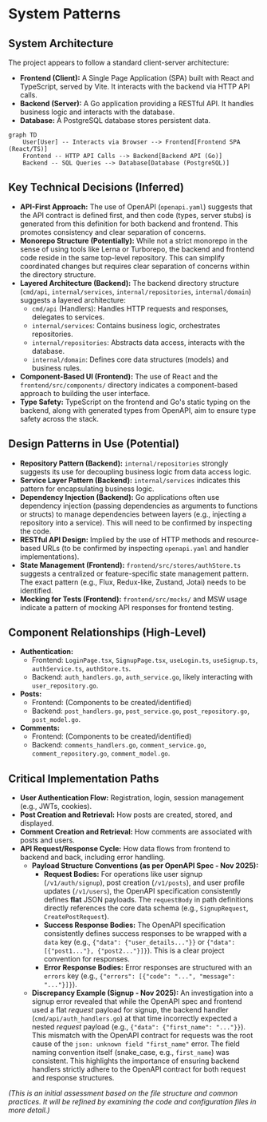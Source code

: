 # System Patterns

## System Architecture

The project appears to follow a standard client-server architecture:

- **Frontend (Client):** A Single Page Application (SPA) built with React and TypeScript, served by Vite. It interacts with the backend via HTTP API calls.
- **Backend (Server):** A Go application providing a RESTful API. It handles business logic and interacts with the database.
- **Database:** A PostgreSQL database stores persistent data.

```mermaid
graph TD
    User[User] -- Interacts via Browser --> Frontend[Frontend SPA (React/TS)]
    Frontend -- HTTP API Calls --> Backend[Backend API (Go)]
    Backend -- SQL Queries --> Database[Database (PostgreSQL)]
```

## Key Technical Decisions (Inferred)

- **API-First Approach:** The use of OpenAPI (`openapi.yaml`) suggests that the API contract is defined first, and then code (types, server stubs) is generated from this definition for both backend and frontend. This promotes consistency and clear separation of concerns.
- **Monorepo Structure (Potentially):** While not a strict monorepo in the sense of using tools like Lerna or Turborepo, the backend and frontend code reside in the same top-level repository. This can simplify coordinated changes but requires clear separation of concerns within the directory structure.
- **Layered Architecture (Backend):** The backend directory structure (`cmd/api`, `internal/services`, `internal/repositories`, `internal/domain`) suggests a layered architecture:
    - `cmd/api` (Handlers): Handles HTTP requests and responses, delegates to services.
    - `internal/services`: Contains business logic, orchestrates repositories.
    - `internal/repositories`: Abstracts data access, interacts with the database.
    - `internal/domain`: Defines core data structures (models) and business rules.
- **Component-Based UI (Frontend):** The use of React and the `frontend/src/components/` directory indicates a component-based approach to building the user interface.
- **Type Safety:** TypeScript on the frontend and Go's static typing on the backend, along with generated types from OpenAPI, aim to ensure type safety across the stack.

## Design Patterns in Use (Potential)

- **Repository Pattern (Backend):** `internal/repositories` strongly suggests its use for decoupling business logic from data access logic.
- **Service Layer Pattern (Backend):** `internal/services` indicates this pattern for encapsulating business logic.
- **Dependency Injection (Backend):** Go applications often use dependency injection (passing dependencies as arguments to functions or structs) to manage dependencies between layers (e.g., injecting a repository into a service). This will need to be confirmed by inspecting the code.
- **RESTful API Design:** Implied by the use of HTTP methods and resource-based URLs (to be confirmed by inspecting `openapi.yaml` and handler implementations).
- **State Management (Frontend):** `frontend/src/stores/authStore.ts` suggests a centralized or feature-specific state management pattern. The exact pattern (e.g., Flux, Redux-like, Zustand, Jotai) needs to be identified.
- **Mocking for Tests (Frontend):** `frontend/src/mocks/` and MSW usage indicate a pattern of mocking API responses for frontend testing.

## Component Relationships (High-Level)

- **Authentication:**
    - Frontend: `LoginPage.tsx`, `SignupPage.tsx`, `useLogin.ts`, `useSignup.ts`, `authService.ts`, `authStore.ts`.
    - Backend: `auth_handlers.go`, `auth_service.go`, likely interacting with `user_repository.go`.
- **Posts:**
    - Frontend: (Components to be created/identified)
    - Backend: `post_handlers.go`, `post_service.go`, `post_repository.go`, `post_model.go`.
- **Comments:**
    - Frontend: (Components to be created/identified)
    - Backend: `comments_handlers.go`, `comment_service.go`, `comment_repository.go`, `comment_model.go`.

## Critical Implementation Paths

- **User Authentication Flow:** Registration, login, session management (e.g., JWTs, cookies).
- **Post Creation and Retrieval:** How posts are created, stored, and displayed.
- **Comment Creation and Retrieval:** How comments are associated with posts and users.
- **API Request/Response Cycle:** How data flows from frontend to backend and back, including error handling.
    - **Payload Structure Conventions (as per OpenAPI Spec - Nov 2025):**
        - **Request Bodies:** For operations like user signup (`/v1/auth/signup`), post creation (`/v1/posts`), and user profile updates (`/v1/users`), the OpenAPI specification consistently defines **flat** JSON payloads. The `requestBody` in path definitions directly references the core data schema (e.g., `SignupRequest`, `CreatePostRequest`).
        - **Success Response Bodies:** The OpenAPI specification consistently defines success responses to be wrapped with a `data` key (e.g., `{"data": {"user_details..."}}` or `{"data": [{"post1..."}, {"post2..."}]}`). This is a clear project convention for responses.
        - **Error Response Bodies:** Error responses are structured with an `errors` key (e.g., `{"errors": [{"code": "...", "message": "..."}]}`).
    - **Discrepancy Example (Signup - Nov 2025):** An investigation into a signup error revealed that while the OpenAPI spec and frontend used a flat *request* payload for signup, the backend handler (`cmd/api/auth_handlers.go`) at that time incorrectly expected a nested *request* payload (e.g., `{"data": {"first_name": "..."}}`). This mismatch with the OpenAPI contract for requests was the root cause of the `json: unknown field "first_name"` error. The field naming convention itself (snake_case, e.g., `first_name`) was consistent. This highlights the importance of ensuring backend handlers strictly adhere to the OpenAPI contract for both request and response structures.

*(This is an initial assessment based on the file structure and common practices. It will be refined by examining the code and configuration files in more detail.)*
